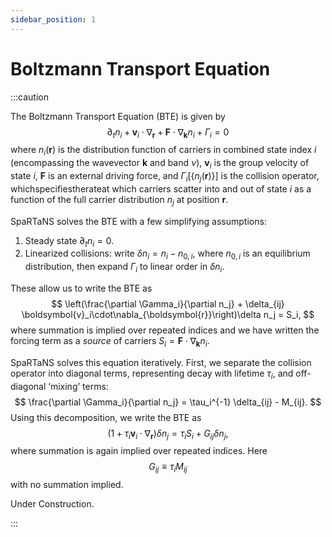 ```yaml
---
sidebar_position: 1
---
```


# Boltzmann Transport Equation

:::caution

The Boltzmann Transport Equation (BTE) is given by
$$
\partial_t n_i + \boldsymbol{v}_i\cdot\nabla_{\boldsymbol{r}} + \boldsymbol{F}\cdot\nabla_{\boldsymbol{k}} n_i + \Gamma_i = 0
$$
where $n_i(\boldsymbol{r})$ is the distribution function of carriers in combined state index $i$ (encompassing the wavevector $\boldsymbol{k}$ and band $\nu$), $\boldsymbol{v}_i$ is the group velocity of state $i$, $\boldsymbol{F}$ is an external driving force, and $\Gamma_i[\{n_j(\boldsymbol{r})\}]$ is the collision operator, whichspecifiestherateat which carriers scatter into and out of state $i$ as a function of the full carrier distribution $n_j$ at position $\boldsymbol{r}$.

SpaRTaNS solves the BTE with a few simplifying assumptions:

1. Steady state $\partial_t n_i = 0$.
2. Linearized collisions: write $\delta n_i = n_i - n_{0,i}$, where $n_{0,i}$ is an equilibrium distribution, then expand $\Gamma_i$ to linear order in $\delta n_i$.

These allow us to write the BTE as
$$
\left(\frac{\partial \Gamma_i}{\partial n_j} + \delta_{ij} \boldsymbol{v}_i\cdot\nabla_{\boldsymbol{r}}\right)\delta n_j = S_i,
$$
where summation is implied over repeated indices and we have written the forcing term as a *source* of carriers $S_i = \boldsymbol{F}\cdot\nabla_{\boldsymbol{k}} n_i$.

SpaRTaNS solves this equation iteratively. First, we separate the collision operator into diagonal terms, representing decay with lifetime $\tau_i$, and off-diagonal ‘mixing’ terms:
$$
\frac{\partial \Gamma_i}{\partial n_j} = \tau_i^{-1} \delta_{ij} - M_{ij}.
$$
Using this decomposition, we write the BTE as
$$
\left(1 + \tau_i\boldsymbol{v}_i\cdot\nabla_{\boldsymbol{r}}\right)\delta n_j = \tau_i S_i + G_{ij} \delta n_j,
$$
where summation is again implied over repeated indices. Here 
$$
G_{ij} \equiv \tau_i M_{ij}
$$
with no summation implied.

Under Construction.

:::

